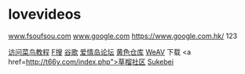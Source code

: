 # lovevideos
www.fsoufsou.com
www.google.com
https://www.google.com.hk/
123

  
<a href="https://www.runoob.com/">访问菜鸟教程</a>
<a href="www.fsoufsou.com">F搜</a>
<a href="www.google.com.hk/">谷歌</a>
<a href="www.jamgoo.com/">爱情岛论坛</a>
<a href="http://2547ck.com/">黄色仓库</a>
<a href="https://weav.xyz/">WeAV</a>
下载
<a href=http://t66y.com/index.php">草榴社区</a>
<a href="https://sukebei.nyaa.si/">Sukebei</a>
